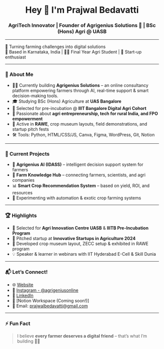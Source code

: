 <h1 align="center">Hey 👋 I'm Prajwal Bedavatti</h1>
<h3 align="center">AgriTech Innovator | Founder of Agrigenius Solutions 🌱 | BSc (Hons) Agri @ UASB</h3>

---

🚜 Turning farming challenges into digital solutions  
📍 Based in Karnataka, India | 👨‍🎓 Final Year Agri Student | 🚀 Start-up enthusiast  

---

### 🌟 About Me
- 👨‍💻 Currently building **Agrigenius Solutions** – an online consultancy platform empowering farmers through AI, real-time support & smart decision-making tools.
- 🎓 Studying BSc (Hons) Agriculture at **UAS Bangalore**
- 🤝 Selected for pre-incubation @ **IIIT Bangalore Digital Agri Cohort**
- 🧠 Passionate about **agri entrepreneurship, tech for rural India, and FPO empowerment**
- 🌾 Active in **RAWE**, crop museum layouts, field demonstrations, and startup pitch fests
- 🛠️ Tools: Python, HTML/CSS/JS, Canva, Figma, WordPress, Git, Notion

---

### 💼 Current Projects

- 🌱 **Agrigenius AI (IDASS)** – intelligent decision support system for farmers
- 🧠 **Farm Knowledge Hub** – connecting farmers, scientists, and agri companies
- 📊 **Smart Crop Recommendation System** – based on yield, ROI, and resources
- 🧪 Experimenting with automation & exotic crop farming systems

---

### 🏆 Highlights

- 🏅 Selected for **Agri Innovation Centre UASB** & **IIITB Pre-Incubation Program**
- 🎤 Pitched startup at **Innovative Startups in Agriculture 2024**
- 🚀 Developed crop museum layout, ZECC setup & exhibited in RAWE program
- 💡 Speaker & learner in webinars with IIT Hyderabad E-Cell & Skill Dunia

---

### 📬 Let’s Connect!

- 🌐 [Website](https://agrigenius.online)
- 📸 [Instagram - @agrigeniusonline](https://instagram.com/agrigeniusonline)
- 💼 [LinkedIn](https://linkedin.com/in/prajwal-bedavatti)
- 🧠 [Notion Workspace (Coming soon!)]
- 📧 Email: prajwalbedavatti@gmail.com

---

### ⚡ Fun Fact
> I believe **every farmer deserves a digital friend** – that’s what I’m building 🌾🤖

